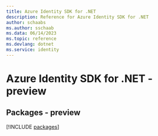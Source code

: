 ```yaml
---
title: Azure Identity SDK for .NET
description: Reference for Azure Identity SDK for .NET
author: schaabs
ms.author: sschaab
ms.data: 06/14/2023
ms.topic: reference
ms.devlang: dotnet
ms.service: identity
---
```

# Azure Identity SDK for .NET - preview
## Packages - preview
[!INCLUDE [packages](identity-index.md)]